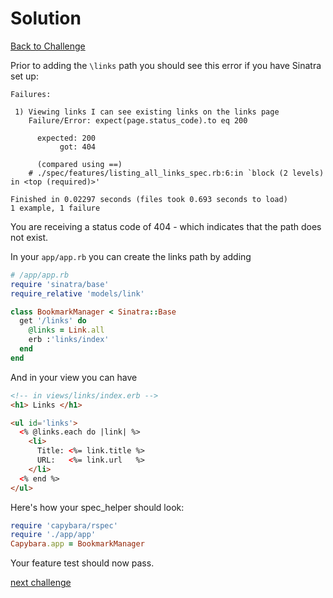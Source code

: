 # Solution

[Back to Challenge](../10_creating_a_modular_sinatra_app.md)


Prior to adding the `\links` path you should see this error if you have Sinatra set up:

```
Failures:

 1) Viewing links I can see existing links on the links page
    Failure/Error: expect(page.status_code).to eq 200

      expected: 200
           got: 404

      (compared using ==)
    # ./spec/features/listing_all_links_spec.rb:6:in `block (2 levels) in <top (required)>'

Finished in 0.02297 seconds (files took 0.693 seconds to load)
1 example, 1 failure
```

You are receiving a status code of 404 - which indicates that the path does not exist.

In your `app/app.rb` you can create the links path by adding

```ruby
# /app/app.rb
require 'sinatra/base'
require_relative 'models/link'

class BookmarkManager < Sinatra::Base
  get '/links' do
    @links = Link.all
    erb :'links/index'
  end
end
```

And in your view you can have

```html
<!-- in views/links/index.erb -->
<h1> Links </h1>

<ul id='links'>
  <% @links.each do |link| %>
    <li>
      Title: <%= link.title %>
      URL:   <%= link.url   %>
    </li>
  <% end %>
</ul>
```

Here's how your spec_helper should look:

```ruby
require 'capybara/rspec'
require './app/app'
Capybara.app = BookmarkManager
```

Your feature test should now pass.

[next challenge](../11_creating_links.md)
